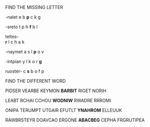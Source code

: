 FIND THE MISSING LETTER

-nalet
    e
    b
    __p__
    c
    k
    g

-sreto
    t
    p
    h
    __f__
    b
    l

teltes-  
    __r__
    l
    c
    h
    a
    k

-naymet
    a
    s
    l
    __p__
    o
    v

-intpian
    y
    l
    k
    o
    r
    __g__

ruoster-
    c
    __s__
    b
    o
    f
    p

FIND THE DIFFERENT WORD

PIDSER
VEARBE
KEYMON
__BARBIT__
RIGET
NORIH

LEABT
RCHAI
CCHOU
__WODNIW__
RWADRE
RRROMI

ONIPA
TERUMPT
UTGAIR
EFUTLT
__YNAHROM__
ELLEUUK

RAWBRSTEYR
DOAVCAO
ERGONE
__ABACBEG__
CEPHA
FRGRUTIPEA

